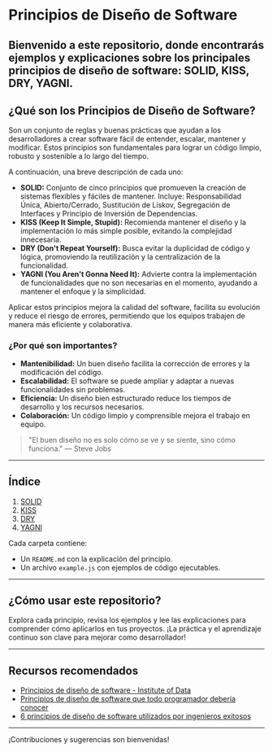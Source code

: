 # Principios de Diseño de Software

Bienvenido a este repositorio, donde encontrarás ejemplos y explicaciones sobre los principales **principios de diseño de software**: SOLID, KISS, DRY, YAGNI.
---

## ¿Qué son los Principios de Diseño de Software?

Son un conjunto de reglas y buenas prácticas que ayudan a los desarrolladores a crear software fácil de entender, escalar, mantener y modificar. Estos principios son fundamentales para lograr un código limpio, robusto y sostenible a lo largo del tiempo.

A continuación, una breve descripción de cada uno:

- **SOLID:** Conjunto de cinco principios que promueven la creación de sistemas flexibles y fáciles de mantener. Incluye: Responsabilidad Única, Abierto/Cerrado, Sustitución de Liskov, Segregación de Interfaces y Principio de Inversión de Dependencias.
- **KISS (Keep It Simple, Stupid):** Recomienda mantener el diseño y la implementación lo más simple posible, evitando la complejidad innecesaria.
- **DRY (Don't Repeat Yourself):** Busca evitar la duplicidad de código y lógica, promoviendo la reutilización y la centralización de la funcionalidad.
- **YAGNI (You Aren't Gonna Need It):** Advierte contra la implementación de funcionalidades que no son necesarias en el momento, ayudando a mantener el enfoque y la simplicidad.

Aplicar estos principios mejora la calidad del software, facilita su evolución y reduce el riesgo de errores, permitiendo que los equipos trabajen de manera más eficiente y colaborativa.

### ¿Por qué son importantes?

- **Mantenibilidad:** Un buen diseño facilita la corrección de errores y la modificación del código.
- **Escalabilidad:** El software se puede ampliar y adaptar a nuevas funcionalidades sin problemas.
- **Eficiencia:** Un diseño bien estructurado reduce los tiempos de desarrollo y los recursos necesarios.
- **Colaboración:** Un código limpio y comprensible mejora el trabajo en equipo.

> "El buen diseño no es solo cómo se ve y se siente, sino cómo funciona." — Steve Jobs

---

## Índice

1. [SOLID](SOLID/README.md)
2. [KISS](KISS/README.md)
3. [DRY](DRY/README.md)
4. [YAGNI](YAGNI/README.md)

Cada carpeta contiene:
- Un `README.md` con la explicación del principio.
- Un archivo `example.js` con ejemplos de código ejecutables.

---

## ¿Cómo usar este repositorio?

Explora cada principio, revisa los ejemplos y lee las explicaciones para comprender cómo aplicarlos en tus proyectos. ¡La práctica y el aprendizaje continuo son clave para mejorar como desarrollador!

---

## Recursos recomendados

- [Principios de diseño de software - Institute of Data](https://www.institutedata.com/blog/software-design-principles-creating-improved-system-designs/)
- [Principios de diseño de software que todo programador debería conocer](https://medium.com/@peterlee2068/software-design-principles-every-programmer-should-know-c164a83c6f87)
- [6 principios de diseño de software utilizados por ingenieros exitosos](https://swimm.io/learn/system-design/6-software-design-principles-used-by-successful-engineers)

---

¡Contribuciones y sugerencias son bienvenidas!
